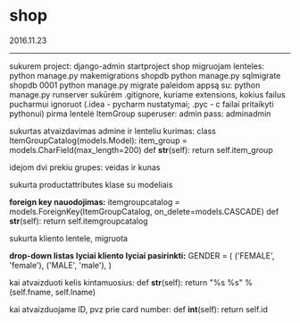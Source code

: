 # shop

2016.11.23

---

sukurem project: django-admin startproject shop
migruojam lenteles:
python manage.py makemigrations shopdb
python manage.py sqlmigrate shopdb 0001
python manage.py migrate
paleidom appsą su: python manage.py runserver
sukūrėm .gitignore, kuriame extensions, kokius failus pucharmui ignoruot (.idea - pycharm nustatymai; .pyc - c failai pritaikyti pythonui)
pirma lentelė ItemGroup
superuser: admin
pass: adminadmin

sukurtas atvaizdavimas admine ir lenteliu kurimas:
class ItemGroupCatalog(models.Model):
    item_group = models.CharField(max_length=200)
    def __str__(self):
        return self.item_group
 
idejom dvi prekiu grupes: veidas ir kunas

sukurta productattributes klase su modeliais

**foreign key nauodojimas:**
    itemgroupcatalog = models.ForeignKey(ItemGroupCatalog, on_delete=models.CASCADE)
    def __str__(self):
        return self.itemgroupcatalog
        
sukurta kliento lentele, migruota

**drop-down listas lyciai kliento lyciai pasirinkti:**
GENDER = (
    ('FEMALE', 'female'),
    ('MALE', 'male'),
)

kai atvaizduoti kelis kintamuosius:
    def __str__(self):
        return "%s %s" % (self.fname, self.lname)
        
kai atvaizduojame ID, pvz prie card number:
    def __int__(self):
        return self.id